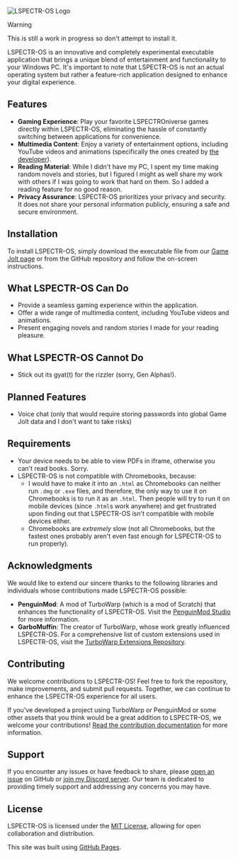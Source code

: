 ![LSPECTR-OS Logo](https://lspectroniztar.github.io/lspectr-os/website/images/Logo.png)

> [!WARNING]
> This is still a work in progress so don't attempt to install it.

LSPECTR-OS is an innovative and completely experimental executable application that brings a unique blend of entertainment and functionality to your Windows PC. It's important to note that LSPECTR-OS is not an actual operating system but rather a feature-rich application designed to enhance your digital experience.

## Features

- **Gaming Experience**: Play your favorite LSPECTROniverse games directly within LSPECTR-OS, eliminating the hassle of constantly switching between applications for convenience.
- **Multimedia Content**: Enjoy a variety of entertainment options, including YouTube videos and animations (specifically the ones created by [the developer](https://github.com/LSPECTRONIZTAR)).
- **Reading Material**: While I didn't have my PC, I spent my time making random novels and stories, but I figured I might as well share my work with others if I was going to work that hard on them. So I added a reading feature for no good reason.
- **Privacy Assurance**: LSPECTR-OS prioritizes your privacy and security. It does not share your personal information publicly, ensuring a safe and secure environment.

## Installation

To install LSPECTR-OS, simply download the executable file from our [Game Jolt page](https://gamejolt.com/games/lspectr-os/836989) or from the GitHub repository and follow the on-screen instructions.

## What LSPECTR-OS Can Do

- Provide a seamless gaming experience within the application.
- Offer a wide range of multimedia content, including YouTube videos and animations.
- Present engaging novels and random stories I made for your reading pleasure.

## What LSPECTR-OS Cannot Do

- Stick out its gyat(t) for the rizzler (sorry, Gen Alphas!).

## Planned Features

- Voice chat (only that would require storing passwords into global Game Jolt data and I don't want to take risks)

## Requirements
- Your device needs to be able to view PDFs in iframe, otherwise you can't read books. Sorry.
- LSPECTR-OS is not compatible with Chromebooks, because:
  - I would have to make it into an `.html` as Chromebooks can neither run `.dmg` or `.exe` files, and therefore, the only way to use it on Chromebooks is to run it as an `.html`. Then people will try to run it on mobile devices (since `.html`s work anywhere) and get frustrated upon finding out that LSPECTR-OS isn't compatible with mobile devices either.
  - Chromebooks are *extremely* slow (not all Chromebooks, but the fastest ones probably aren't even fast enough for LSPECTR-OS to run properly).

## Acknowledgments

We would like to extend our sincere thanks to the following libraries and individuals whose contributions made LSPECTR-OS possible:

- **PenguinMod**: A mod of TurboWarp (which is a mod of Scratch) that enhances the functionality of LSPECTR-OS. Visit the [PenguinMod Studio](https://studio.penguinmod.com) for more information.
- **GarboMuffin**: The creator of TurboWarp, whose work greatly influenced LSPECTR-OS. For a comprehensive list of custom extensions used in LSPECTR-OS, visit the [TurboWarp Extensions Repository](https://extensions.turbowarp.org).

## Contributing

We welcome contributions to LSPECTR-OS! Feel free to fork the repository, make improvements, and submit pull requests. Together, we can continue to enhance the LSPECTR-OS experience for all users.

If you've developed a project using TurboWarp or PenguinMod or some other assets that you think would be a great addition to LSPECTR-OS, we welcome your contributions! [Read the contribution documentation](https://github.com/LSPECTRONIZTAR/lspectr-os/blob/main/CONTRIBUTING.md) for more information.

## Support

If you encounter any issues or have feedback to share, please [open an issue](insert_issue_link_here) on GitHub or [join my Discord server](https://discord.gg/qPDr5G3Qcn). Our team is dedicated to providing timely support and addressing any concerns you may have.

## License

LSPECTR-OS is licensed under the [MIT License](https://github.com/LSPECTRONIZTAR/lspectr-os/blob/main/LICENSE), allowing for open collaboration and distribution.

This site was built using [GitHub Pages](https://pages.github.com/).
